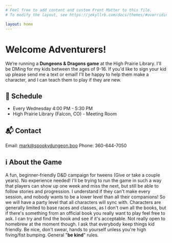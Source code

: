 ```yaml
---
# Feel free to add content and custom Front Matter to this file.
# To modify the layout, see https://jekyllrb.com/docs/themes/#overriding-theme-defaults

layout: home
---
```

# Welcome Adventurers!

We’re running a **Dungeons & Dragons game** at the High Prairie Library. I'll be DMing for my kids between the ages of 9-16. If you'd like to sign your kid up please send me a text or email! I'll be happy to help them make a character, and I can teach them to play if they are new. 

## 📅 Schedule
- Every Wednesday 4:00 PM - 5:30 PM
- High Prairie Library (Falcon, CO) - Meeting Room

## 📬 Contact
Email: mark@spookydungeon.boo
Phone: 360-644-7050

## ℹ️ About the Game
A fun, beginner-friendly D&D campaign for tweens (Give or take a couple years). No experience needed! I'll be trying to run the game in such a way that players can show up one week and miss the next, but still be able to follow stories and progression. I understand if they can't make every session, and nobody wants to be a lower level than all their companions! So we will have a party level that all characters will sync with. Characters are generally limited to base races and classes, as I don't own all the books, but if there's something from an official book you really want to play feel free to ask. I can try and find the book and see if it's acceptable. Not really open to homebrew at the moment though. I ask that everybody keep things kid friendly. Be nice, don't swear, hands to yourself unless you're high fiving/fist bumping. General "**be kind**" rules. 
